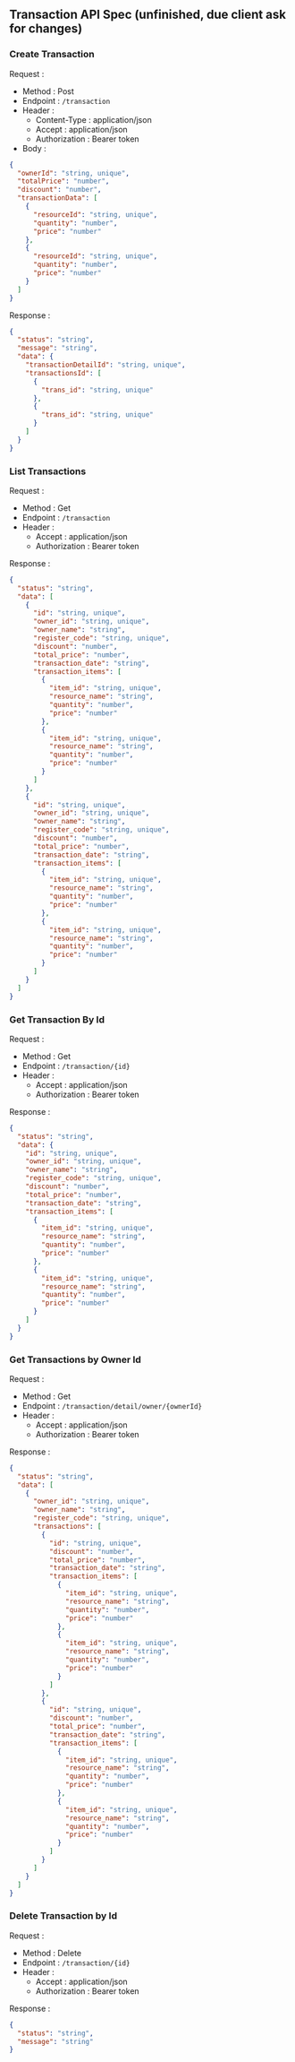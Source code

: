 ## Transaction API Spec (unfinished, due client ask for changes)

### Create Transaction

Request :

- Method : Post
- Endpoint : `/transaction`
- Header :
  - Content-Type : application/json
  - Accept : application/json
  - Authorization : Bearer token
- Body :

```json
{
  "ownerId": "string, unique",
  "totalPrice": "number",
  "discount": "number",
  "transactionData": [
    {
      "resourceId": "string, unique",
      "quantity": "number",
      "price": "number"
    },
    {
      "resourceId": "string, unique",
      "quantity": "number",
      "price": "number"
    }
  ]
}
```

Response :

```json
{
  "status": "string",
  "message": "string",
  "data": {
    "transactionDetailId": "string, unique",
    "transactionsId": [
      {
        "trans_id": "string, unique"
      },
      {
        "trans_id": "string, unique"
      }
    ]
  }
}
```

### List Transactions

Request :

- Method : Get
- Endpoint : `/transaction`
- Header :
  - Accept : application/json
  - Authorization : Bearer token

Response :

```json
{
  "status": "string",
  "data": [
    {
      "id": "string, unique",
      "owner_id": "string, unique",
      "owner_name": "string",
      "register_code": "string, unique",
      "discount": "number",
      "total_price": "number",
      "transaction_date": "string",
      "transaction_items": [
        {
          "item_id": "string, unique",
          "resource_name": "string",
          "quantity": "number",
          "price": "number"
        },
        {
          "item_id": "string, unique",
          "resource_name": "string",
          "quantity": "number",
          "price": "number"
        }
      ]
    },
    {
      "id": "string, unique",
      "owner_id": "string, unique",
      "owner_name": "string",
      "register_code": "string, unique",
      "discount": "number",
      "total_price": "number",
      "transaction_date": "string",
      "transaction_items": [
        {
          "item_id": "string, unique",
          "resource_name": "string",
          "quantity": "number",
          "price": "number"
        },
        {
          "item_id": "string, unique",
          "resource_name": "string",
          "quantity": "number",
          "price": "number"
        }
      ]
    }
  ]
}
```

### Get Transaction By Id

Request :

- Method : Get
- Endpoint : `/transaction/{id}`
- Header :
  - Accept : application/json
  - Authorization : Bearer token

Response :

```json
{
  "status": "string",
  "data": {
    "id": "string, unique",
    "owner_id": "string, unique",
    "owner_name": "string",
    "register_code": "string, unique",
    "discount": "number",
    "total_price": "number",
    "transaction_date": "string",
    "transaction_items": [
      {
        "item_id": "string, unique",
        "resource_name": "string",
        "quantity": "number",
        "price": "number"
      },
      {
        "item_id": "string, unique",
        "resource_name": "string",
        "quantity": "number",
        "price": "number"
      }
    ]
  }
}
```

### Get Transactions by Owner Id

Request :

- Method : Get
- Endpoint : `/transaction/detail/owner/{ownerId}`
- Header :
  - Accept : application/json
  - Authorization : Bearer token

Response :

```json
{
  "status": "string",
  "data": [
    {
      "owner_id": "string, unique",
      "owner_name": "string",
      "register_code": "string, unique",
      "transactions": [
        {
          "id": "string, unique",
          "discount": "number",
          "total_price": "number",
          "transaction_date": "string",
          "transaction_items": [
            {
              "item_id": "string, unique",
              "resource_name": "string",
              "quantity": "number",
              "price": "number"
            },
            {
              "item_id": "string, unique",
              "resource_name": "string",
              "quantity": "number",
              "price": "number"
            }
          ]
        },
        {
          "id": "string, unique",
          "discount": "number",
          "total_price": "number",
          "transaction_date": "string",
          "transaction_items": [
            {
              "item_id": "string, unique",
              "resource_name": "string",
              "quantity": "number",
              "price": "number"
            },
            {
              "item_id": "string, unique",
              "resource_name": "string",
              "quantity": "number",
              "price": "number"
            }
          ]
        }
      ]
    }
  ]
}
```

### Delete Transaction by Id

Request :

- Method : Delete
- Endpoint : `/transaction/{id}`
- Header :
  - Accept : application/json
  - Authorization : Bearer token

Response :

```json
{
  "status": "string",
  "message": "string"
}
```
